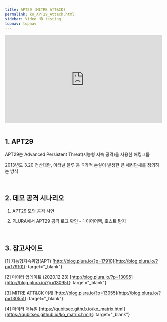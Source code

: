 ```yaml
---
title: APT29 (MITRE ATT&CK)
permalink: ko_APT29_Attack.html
sidebar: Video_HD_testing
topnav: topnav
---
```


<style>.embed-container { position: relative; padding-bottom: 56.25%; height: 0; overflow: hidden; max-width: 100%; } .embed-container iframe, .embed-container object, .embed-container embed { position: absolute; top: 0; left: 0; width: 100%; height: 100%; }</style><div class='embed-container'><iframe src='https://www.youtube.com/embed/ZrV9dGkwA_U' frameborder='0' allowfullscreen></iframe></div>

<br />

## 1. APT29

APT29는 Advanced Persistent Threat(지능형 지속 공격)을 사용한 해킹그룹

2013년도 3.20 전산대란, 이터널 블루 등 국가적 손실이 발생한 큰 해킹단체를 정의하는 방식

<br />

## 2. 데모 공격 시나리오

  1) APT29 모의 공격 시연

  2) PLURA에서 APT29 공격 로그 확인 - 마이어어택, 호스트 탐지

<br />

## 3. 참고사이트

  [1] 지능형지속위협(APT) [http://blog.plura.io/?p=17910](http://blog.plura.io/?p=17910){: target="_blank"}

  [2] 마이터 업데이트 (2020.12.23) [http://blog.plura.io/?p=13095](http://blog.plura.io/?p=13095){: target="_blank"}
  
  [3] MITRE ATT&CK 이해 [http://blog.plura.io/?p=13055](http://blog.plura.io/?p=13055){: target="_blank"}
  
  [4] 마이터 매뉴얼 [https://qubitsec.github.io/ko_matrix.html](https://qubitsec.github.io/ko_matrix.html){: target="_blank"}

  